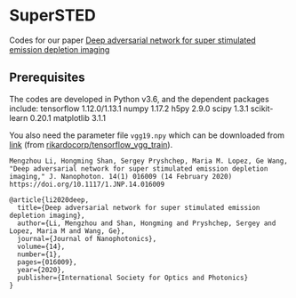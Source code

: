 # SuperSTED
Codes for our paper [Deep adversarial network for super stimulated emission depletion imaging](https://doi.org/10.1117/1.JNP.14.016009)

## Prerequisites
The codes are developed in Python v3.6, and the dependent packages include:
tensorflow 1.12.0/1.13.1
numpy 1.17.2
h5py 2.9.0
scipy 1.3.1
scikit-learn 0.20.1
matplotlib 3.1.1

You also need the parameter file `vgg19.npy` which can be downloaded from [link](https://www.dropbox.com/s/691wtp4oq5ip38p/vgg19.npy) (from [rikardocorp/tensorflow_vgg_train](https://github.com/rikardocorp/tensorflow_vgg_train)).



```
Mengzhou Li, Hongming Shan, Sergey Pryshchep, Maria M. Lopez, Ge Wang, "Deep adversarial network for super stimulated emission depletion imaging," J. Nanophoton. 14(1) 016009 (14 February 2020) https://doi.org/10.1117/1.JNP.14.016009
```

```
@article{li2020deep,
  title={Deep adversarial network for super stimulated emission depletion imaging},
  author={Li, Mengzhou and Shan, Hongming and Pryshchep, Sergey and Lopez, Maria M and Wang, Ge},
  journal={Journal of Nanophotonics},
  volume={14},
  number={1},
  pages={016009},
  year={2020},
  publisher={International Society for Optics and Photonics}
}
```
